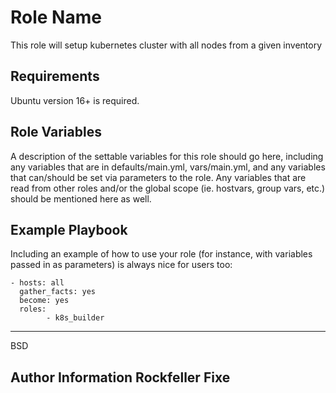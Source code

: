 Role Name
=========

This role will setup kubernetes cluster with all nodes from a given inventory

Requirements
------------

Ubuntu version 16+ is required.

Role Variables
--------------

A description of the settable variables for this role should go here, including any variables that are in defaults/main.yml, vars/main.yml, and any variables that can/should be set via parameters to the role. Any variables that are read from other roles and/or the global scope (ie. hostvars, group vars, etc.) should be mentioned here as well.


Example Playbook
----------------

Including an example of how to use your role (for instance, with variables passed in as parameters) is always nice for users too:

    - hosts: all
      gather_facts: yes
      become: yes
      roles: 
            - k8s_builder
-------

BSD

Author Information  Rockfeller Fixe
------------------
